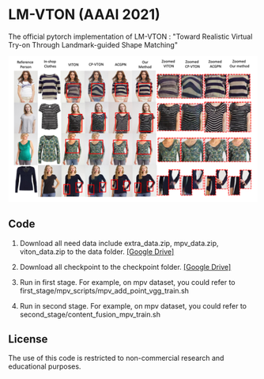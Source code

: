# LM-VTON (AAAI 2021)
The official pytorch implementation of LM-VTON : "Toward Realistic Virtual Try-on Through Landmark-guided Shape Matching"


![](figures/cover_compare.png)


## Code
1. Download all need data include extra_data.zip, mpv_data.zip, viton_data.zip to the data folder. 
[[Google Drive]](https://drive.google.com/drive/folders/10YIn_-B3ef-7YxdO8NZ2l-o4UM3nkw7b?usp=sharing)

2. Download all checkpoint to the checkpoint folder.
[[Google Drive]](https://drive.google.com/drive/folders/1on11KrKsMd31-6TDTTtV3mKpMhqtDsLr?usp=sharing)

3. Run in first stage.
For example, on mpv dataset, you could refer to first_stage/mpv_scripts/mpv_add_point_vgg_train.sh

4. Run in second stage.
For example, on mpv dataset, you could refer to second_stage/content_fusion_mpv_train.sh

## License
The use of this code is restricted to non-commercial research and educational purposes.
